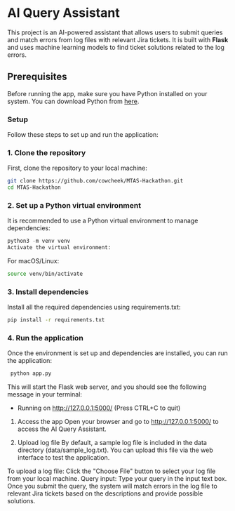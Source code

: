 # AI Query Assistant

This project is an AI-powered assistant that allows users to submit queries and match errors from log files with relevant Jira tickets. It is built with **Flask** and uses machine learning models to find ticket solutions related to the log errors.

## Prerequisites

Before running the app, make sure you have Python installed on your system. You can download Python from [here](https://www.python.org/downloads/).

### Setup

Follow these steps to set up and run the application:

### 1. Clone the repository

First, clone the  repository to your local machine:

```bash
git clone https://github.com/cowcheek/MTAS-Hackathon.git
cd MTAS-Hackathon
```

### 2. Set up a Python virtual environment
It is recommended to use a Python virtual environment to manage dependencies:

```python 
python3 -m venv venv
Activate the virtual environment:
```

For macOS/Linux:
```bash
source venv/bin/activate
```


### 3. Install dependencies
Install all the required dependencies using requirements.txt:


```bash
pip install -r requirements.txt
```
### 4. Run the application
Once the environment is set up and dependencies are installed, you can run the application:


```bash
 python app.py 
 ```
This will start the Flask web server, and you should see the following message in your terminal:

* Running on http://127.0.0.1:5000/ (Press CTRL+C to quit)

1. Access the app
Open your browser and go to http://127.0.0.1:5000/ to access the AI Query Assistant.

1. Upload log file
By default, a sample log file is included in the data directory (data/sample_log.txt). You can upload this file via the web interface to test the application.

To upload a log file: Click the "Choose File" button to select your log file from your local machine.
Query input: Type your query in the input text box.
Once you submit the query, the system will match errors in the log file to relevant Jira tickets based on the descriptions and provide possible solutions.